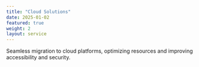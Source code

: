 ```yaml
---
title: "Cloud Solutions"
date: 2025-01-02
featured: true
weight: 2
layout: service
---
```


Seamless migration to cloud platforms, optimizing resources and improving accessibility and security.
